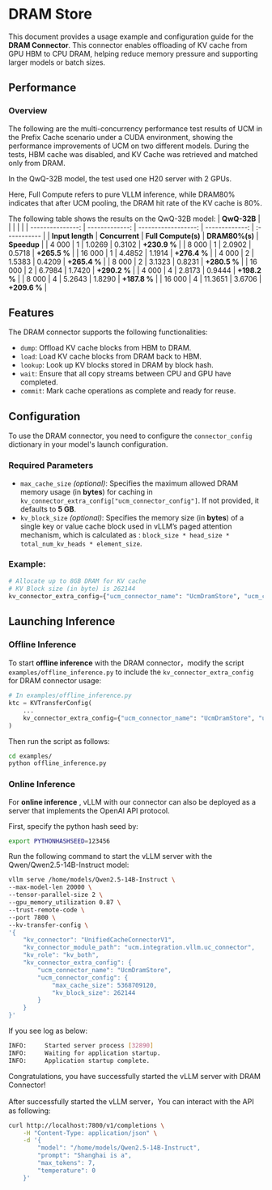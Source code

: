 # DRAM Store

This document provides a usage example and configuration guide for the **DRAM Connector**. This connector enables offloading of KV cache from GPU HBM to CPU DRAM, helping reduce memory pressure and supporting larger models or batch sizes.

## Performance

### Overview
The following are the multi-concurrency performance test results of UCM in the Prefix Cache scenario under a CUDA environment, showing the performance improvements of UCM on two different models.
During the tests, HBM cache was disabled, and KV Cache was retrieved and matched only from DRAM.

In the QwQ-32B model, the test used one H20 server with 2 GPUs.

Here, Full Compute refers to pure VLLM inference, while DRAM80% indicates that after UCM pooling, the DRAM hit rate of the KV cache is 80%.

The following table shows the results on the QwQ-32B model:
|      **QwQ-32B** |                |                     |                |              |
| ---------------: | -------------: | ------------------: | -------------: | :----------- |
| **Input length** | **Concurrent** | **Full Compute(s)** | **DRAM80%(s)** | **Speedup**  |
|            4 000 |              1 |              1.0269 |         0.3102 | **+230.9 %** |
|            8 000 |              1 |              2.0902 |         0.5718 | **+265.5 %** |
|           16 000 |              1 |              4.4852 |         1.1914 | **+276.4 %** |
|            4 000 |              2 |              1.5383 |         0.4209 | **+265.4 %** |
|            8 000 |              2 |              3.1323 |         0.8231 | **+280.5 %** |
|           16 000 |              2 |              6.7984 |         1.7420 | **+290.2 %** |
|            4 000 |              4 |              2.8173 |         0.9444 | **+198.2 %** |
|            8 000 |              4 |              5.2643 |         1.8290 | **+187.8 %** |
|           16 000 |              4 |             11.3651 |         3.6706 | **+209.6 %** |
## Features

The DRAM connector supports the following functionalities:

- `dump`: Offload KV cache blocks from HBM to DRAM.
- `load`: Load KV cache blocks from DRAM back to HBM.
- `lookup`: Look up KV blocks stored in DRAM by block hash.
- `wait`: Ensure that all copy streams between CPU and GPU have completed.
- `commit`: Mark cache operations as complete and ready for reuse.

## Configuration

To use the DRAM connector, you need to configure the `connector_config` dictionary in your model's launch configuration.

### Required Parameters

- `max_cache_size` *(optional)*:
  Specifies the maximum allowed DRAM memory usage (in **bytes**) for caching in `kv_connector_extra_config["ucm_connector_config"]`.
  If not provided, it defaults to **5 GB**.
- `kv_block_size` *(optional)*:
  Specifies the memory size (in **bytes**) of a single key or value cache block used in vLLM’s paged attention mechanism, which is calculated as : `block_size * head_size * total_num_kv_heads * element_size`.

### Example:

```python
# Allocate up to 8GB DRAM for KV cache
# KV Block size (in byte) is 262144
kv_connector_extra_config={"ucm_connector_name": "UcmDramStore", "ucm_connector_config":{"max_cache_size": 5368709120, "kv_block_size": 262144}}
```

## Launching Inference

### Offline Inference

To start **offline inference** with the DRAM connector，modify the script `examples/offline_inference.py` to include the `kv_connector_extra_config` for DRAM connector usage:

```python
# In examples/offline_inference.py
ktc = KVTransferConfig(
    ...
    kv_connector_extra_config={"ucm_connector_name": "UcmDramStore", "ucm_connector_config":{"max_cache_size": 5368709120, "kv_block_size": 262144}}
)
```

Then run the script as follows:

```bash
cd examples/
python offline_inference.py
```

### Online Inference

For **online inference** , vLLM with our connector can also be deployed as a server that implements the OpenAI API protocol.

First, specify the python hash seed by:
```bash
export PYTHONHASHSEED=123456
```

Run the following command to start the vLLM server with the Qwen/Qwen2.5-14B-Instruct model:

```bash
vllm serve /home/models/Qwen2.5-14B-Instruct \
--max-model-len 20000 \
--tensor-parallel-size 2 \
--gpu_memory_utilization 0.87 \
--trust-remote-code \
--port 7800 \
--kv-transfer-config \
'{
    "kv_connector": "UnifiedCacheConnectorV1",
    "kv_connector_module_path": "ucm.integration.vllm.uc_connector",
    "kv_role": "kv_both",
    "kv_connector_extra_config": {
        "ucm_connector_name": "UcmDramStore",
        "ucm_connector_config": {
            "max_cache_size": 5368709120,
            "kv_block_size": 262144
        }
    }
}'
```

If you see log as below:

```bash
INFO:     Started server process [32890]
INFO:     Waiting for application startup.
INFO:     Application startup complete.
```

Congratulations, you have successfully started the vLLM server with DRAM Connector!

After successfully started the vLLM server，You can interact with the API as following:

```bash
curl http://localhost:7800/v1/completions \
    -H "Content-Type: application/json" \
    -d '{
        "model": "/home/models/Qwen2.5-14B-Instruct",
        "prompt": "Shanghai is a",
        "max_tokens": 7,
        "temperature": 0
    }'
```

